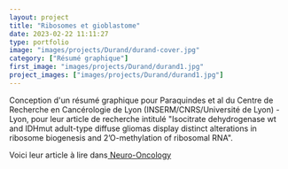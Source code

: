 ```yaml
---
layout: project
title: "Ribosomes et gioblastome"
date: 2023-02-22 11:11:27
type: portfolio
image: "images/projects/Durand/durand-cover.jpg"
category: ["Résumé graphique"]
first_image: "images/projects/Durand/durand1.jpg"
project_images: ["images/projects/Durand/durand1.jpg"]
---
```



Conception d'un résumé graphique pour Paraquindes et al du Centre de Recherche en Cancérologie de Lyon (INSERM/CNRS/Université de Lyon) - Lyon, pour leur article de recherche intitulé "Isocitrate dehydrogenase wt and IDHmut adult-type diffuse gliomas display distinct alterations in ribosome biogenesis and 2’O-methylation of ribosomal RNA".


Voici leur article à lire dans<a href="https://academic.oup.com/neuro-oncology/article-abstract/25/12/2191/7235719?redirectedFrom=fulltext"> Neuro-Oncology</a>